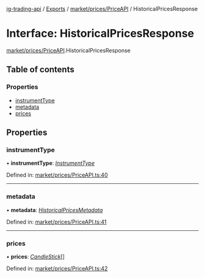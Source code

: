 [ig-trading-api](../README.md) / [Exports](../modules.md) / [market/prices/PriceAPI](../modules/market_prices_priceapi.md) / HistoricalPricesResponse

# Interface: HistoricalPricesResponse

[market/prices/PriceAPI](../modules/market_prices_priceapi.md).HistoricalPricesResponse

## Table of contents

### Properties

- [instrumentType](market_prices_priceapi.historicalpricesresponse.md#instrumenttype)
- [metadata](market_prices_priceapi.historicalpricesresponse.md#metadata)
- [prices](market_prices_priceapi.historicalpricesresponse.md#prices)

## Properties

### instrumentType

• **instrumentType**: [_InstrumentType_](../enums/market_marketapi.instrumenttype.md)

Defined in: [market/prices/PriceAPI.ts:40](https://github.com/bennycode/ig-trading-api/blob/6347f7e/src/market/prices/PriceAPI.ts#L40)

---

### metadata

• **metadata**: [_HistoricalPricesMetadata_](market_prices_priceapi.historicalpricesmetadata.md)

Defined in: [market/prices/PriceAPI.ts:41](https://github.com/bennycode/ig-trading-api/blob/6347f7e/src/market/prices/PriceAPI.ts#L41)

---

### prices

• **prices**: [_CandleStick_](market_prices_priceapi.candlestick.md)[]

Defined in: [market/prices/PriceAPI.ts:42](https://github.com/bennycode/ig-trading-api/blob/6347f7e/src/market/prices/PriceAPI.ts#L42)
